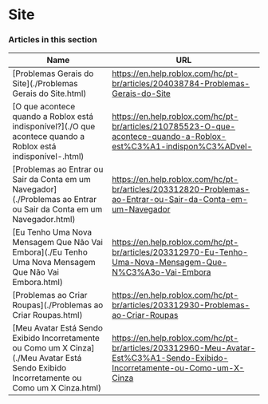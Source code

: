 # Site  
### Articles in this section
Name|URL
-|-
[Problemas Gerais do Site](./Problemas Gerais do Site.html) |https://en.help.roblox.com/hc/pt-br/articles/204038784-Problemas-Gerais-do-Site
[O que acontece quando a Roblox está indisponível?](./O que acontece quando a Roblox está indisponível-.html) |https://en.help.roblox.com/hc/pt-br/articles/210785523-O-que-acontece-quando-a-Roblox-est%C3%A1-indispon%C3%ADvel-
[Problemas ao Entrar ou Sair da Conta em um Navegador](./Problemas ao Entrar ou Sair da Conta em um Navegador.html) |https://en.help.roblox.com/hc/pt-br/articles/203312820-Problemas-ao-Entrar-ou-Sair-da-Conta-em-um-Navegador
[Eu Tenho Uma Nova Mensagem Que Não Vai Embora](./Eu Tenho Uma Nova Mensagem Que Não Vai Embora.html) |https://en.help.roblox.com/hc/pt-br/articles/203312970-Eu-Tenho-Uma-Nova-Mensagem-Que-N%C3%A3o-Vai-Embora
[Problemas ao Criar Roupas](./Problemas ao Criar Roupas.html) |https://en.help.roblox.com/hc/pt-br/articles/203312930-Problemas-ao-Criar-Roupas
[Meu Avatar Está Sendo Exibido Incorretamente ou Como um X Cinza](./Meu Avatar Está Sendo Exibido Incorretamente ou Como um X Cinza.html) |https://en.help.roblox.com/hc/pt-br/articles/203312960-Meu-Avatar-Est%C3%A1-Sendo-Exibido-Incorretamente-ou-Como-um-X-Cinza